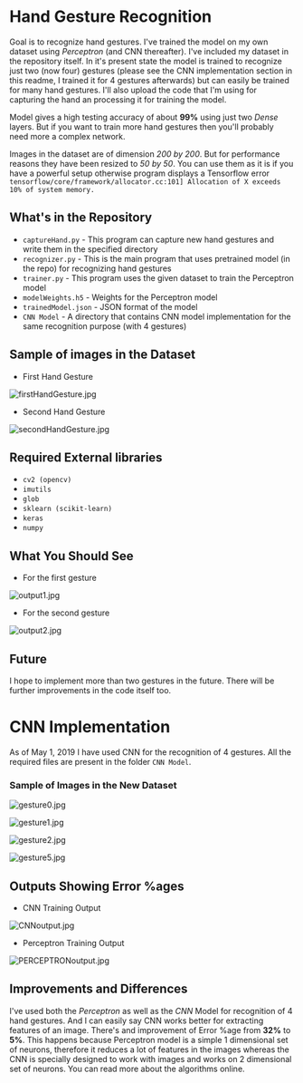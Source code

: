 # Hand Gesture Recognition

Goal is to recognize hand gestures. I've trained the model on my own dataset using *Perceptron* (and CNN thereafter). I've included my dataset in the repository itself. In it's present state the model is trained to recognize just two (now four) gestures (please see the CNN implementation section in this readme, I trained it for 4 gestures afterwards) but can easily be trained for many hand gestures.
I'll also upload the code that I'm using for capturing the hand an processing it for training the model.

Model gives a high testing accuracy of about **99%** using just two *Dense* layers. But if you want to train more hand gestures then you'll probably need more a complex network.

Images in the dataset are of dimension *200 by 200*. But for performance reasons they have been resized to *50 by 50*. You can use them as it is if you have a powerful setup otherwise program displays a Tensorflow error 
`tensorflow/core/framework/allocator.cc:101] Allocation of X exceeds 10% of system memory.`

## What's in the Repository

* `captureHand.py` - This program can capture new hand gestures and write them in the specified directory
* `recognizer.py` - This is the main program that uses pretrained model (in the repo) for recognizing hand gestures
* `trainer.py` - This program uses the given dataset to train the Perceptron model
* `modelWeights.h5` - Weights for the Perceptron model
* `trainedModel.json` - JSON format of the model
* `CNN Model` - A directory that contains CNN model implementation for the same recognition purpose (with 4 gestures)

## Sample of images in the Dataset

* First Hand Gesture

![firstHandGesture.jpg](firstHandGesture.jpg)

* Second Hand Gesture

![secondHandGesture.jpg](secondHandGesture.jpg)

## Required External libraries

* `cv2 (opencv)`
* `imutils`
* `glob`
* `sklearn (scikit-learn)`
* `keras`
* `numpy`

## What You Should See

* For the first gesture

![output1.jpg](output1.jpg)

* For the second gesture

![output2.jpg](output2.jpg)

## Future

I hope to implement more than two gestures in the future. There will be further improvements in the code itself too.

# CNN Implementation

As of May 1, 2019 I have used CNN for the recognition of 4 gestures. All the required files are present in the folder `CNN Model`.

### Sample of Images in the New Dataset

![gesture0.jpg](CNN%20Model/gesture0.jpg)

![gesture1.jpg](CNN%20Model/gesture1.jpg)

![gesture2.jpg](CNN%20Model/gesture2.jpg)

![gesture5.jpg](CNN%20Model/gesture5.jpg)

## Outputs Showing Error %ages

* CNN Training Output

![CNNoutput.jpg](CNN%20Model/outputCNN.JPG)

* Perceptron Training Output

![PERCEPTRONoutput.jpg](CNN%20Model/outputPERCEPTRON.JPG)

## Improvements and Differences

I've used both the *Perceptron* as well as the *CNN* Model for recognition of 4 hand gestures. And I can easily say CNN works better for extracting features of an image. There's and improvement of Error %age from **32%** to **5%**. This happens because Perceptron model is a simple 1 dimensional set of neurons, therefore it reduces a lot of features in the images whereas the CNN is specially designed to work with images and works on 2 dimensional set of neurons. You can read more about the algorithms online.
